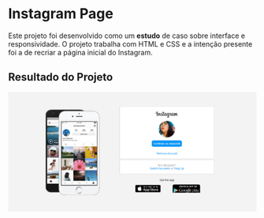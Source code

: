 # Instagram Page
Este projeto foi desenvolvido como um **estudo** de caso sobre interface e responsividade.
O projeto trabalha com HTML e CSS e a intenção presente foi a de recriar a página inicial do Instagram.

## Resultado do Projeto

<img src="img/resultado.png">